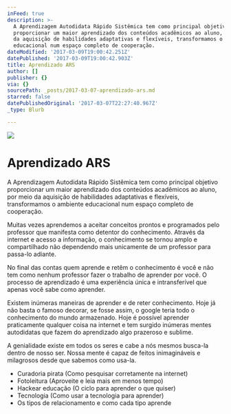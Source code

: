 ```yaml
---
inFeed: true
description: >-
  A Aprendizagem Autodidata Rápido Sistêmica tem como principal objetivo
  proporcionar um maior aprendizado dos conteúdos acadêmicos ao aluno, por meio
  da aquisição de habilidades adaptativas e flexíveis, transformamos o ambiente
  educacional num espaço completo de cooperação. 
dateModified: '2017-03-09T19:00:42.251Z'
datePublished: '2017-03-09T19:00:42.903Z'
title: Aprendizado ARS
author: []
publisher: {}
via: {}
sourcePath: _posts/2017-03-07-aprendizado-ars.md
starred: false
datePublishedOriginal: '2017-03-07T22:27:40.967Z'
_type: Blurb

---
```

![](https://the-grid-user-content.s3-us-west-2.amazonaws.com/c0c954ed-fe26-430a-be4a-ff81f77e72a8.jpg)

# Aprendizado ARS

A Aprendizagem Autodidata Rápido Sistêmica tem como principal objetivo proporcionar um maior aprendizado dos conteúdos acadêmicos ao aluno, por meio da aquisição de habilidades adaptativas e flexíveis, transformamos o ambiente educacional num espaço completo de cooperação. 

Muitas vezes aprendemos a aceitar conceitos prontos e programados pelo professor que manifesta como detentor do conhecimento. Através da internet e acesso a informação, o conhecimento se tornou amplo e compartilhado não dependendo mais unicamente de um professor para passa-lo adiante.

No final das contas quem aprende e retêm o conhecimento é você e não tem como nenhum professor fazer o trabalho de aprender por você. O processo de aprendizado é uma experiência única e intransferível que apenas você sabe como aprender.

Existem inúmeras maneiras de aprender e de reter conhecimento. Hoje já não basta o famoso decorar, se fosse assim, o google teria todo o conhecimento do mundo armazenado. Hoje é possível aprender praticamente qualquer coisa na internet e tem surgido inúmeras mentes autodidatas que fazem do aprendizado algo prazeroso e sublime.

A genialidade existe em todos os seres e cabe a nós mesmos busca-la dentro de nosso ser. Nossa mente é capaz de feitos inimagináveis e milagrosos desde que sabemos como usa-la.

* Curadoria pirata (Como pesquisar corretamente na internet)
* Fotoleitura (Aproveite e leia mais em menos tempo)
* Hackear educação (O ciclo para aprender o que quiser)
* Tecnologia (Como usar a tecnologia para aprender)
* Os tipos de relacionamento e como cada tipo aprende